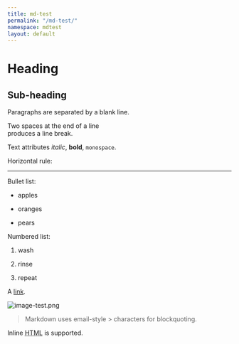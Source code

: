 ```yaml
---
title: md-test
permalink: "/md-test/"
namespace: mdtest
layout: default
---
```


# Heading

## Sub-heading

Paragraphs are separated
by a blank line.

Two spaces at the end of a line\
produces a line break.

Text attributes *italic*,
**bold**, `monospace`.

Horizontal rule:

---

Bullet list:

* apples

* oranges

* pears

Numbered list:

1. wash

2. rinse

3. repeat

A [link](http://example.com).

![image-test.png](/uploads/image-test.png)

> Markdown uses email-style > characters for blockquoting.

Inline <abbr title="Hypertext Markup Language">HTML</abbr> is supported.